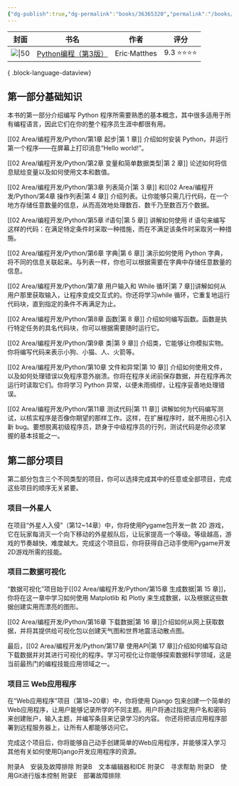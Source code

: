 ```yaml
---
{"dg-publish":true,"dg-permalink":"books/36365320","permalink":"/books/36365320/","metatags":{"description":"本书是针对所有层次的 Python 读者而作的 Python 入门书，影响了超过250万读者。第 3 版进行了全面修订：使用了文本编辑器 VS Code，新增了介绍 removeprefix() 方法和removesuffix() 方法的内容，并且在项目中利用了 Matplotlib 和 Plotly 的最新特性等等。","og:site_name":"DavonOs","og:title":"Python编程（第3版）","og:type":"book","og:url":"https://zuji.eu.org/books/36365320","og:image":"https://img.alicdn.com/i2/101450072/O1CN01vnmrBj1CP1LlhPSyR-101450072.jpg","og:image:width":"50","og:image:alt":"bookcover"},"created":"2024-05-24T10:11:06.205+08:00","updated":"2025-07-13T09:24:57.438+08:00"}
---
```



| 封面                                                                                 | 书名                                                         | 作者           | 评分       |
| ---------------------------------------------------------------------------------- | ---------------------------------------------------------- | ------------ | -------- |
| ![\|50](https://img.alicdn.com/i2/101450072/O1CN01vnmrBj1CP1LlhPSyR-101450072.jpg) | [Python编程（第3版）](https://book.douban.com/subject/36365320/) | Eric·Matthes | 9.3 ⭐⭐⭐⭐ |

{ .block-language-dataview}

## 第一部分基础知识

本书的第一部分介绍编写 Python 程序所需要熟悉的基本概念，其中很多适用于所有编程语言，因此它们在你的整个程序员生涯中都很有用。

[[02 Area/编程开发/Python/第1章 起步\|第 1 章]] 介绍如何安装 Python，并运行第一个程序——在屏幕上打印消息“Hello world!”。

[[02 Area/编程开发/Python/第2章 变量和简单数据类型\|第 2 章]] 论述如何将信息赋给变量以及如何使用文本和数值。

[[02 Area/编程开发/Python/第3章 列表简介\|第 3 章]] 和[[02 Area/编程开发/Python/第4章 操作列表\|第 4 章]] 介绍列表。让你能够只需几行代码，在一个地方存储任意数量的信息，从而高效地处理数百、数千乃至数百万个数据。

[[02 Area/编程开发/Python/第5章 if语句\|第 5 章]] 讲解如何使用 if 语句来编写这样的代码：在满足特定条件时采取一种措施，而在不满足该条件时采取另一种措施。

[[02 Area/编程开发/Python/第6章 字典\|第 6 章]] 演示如何使用 Python 字典，将不同的信息关联起来。与列表一样，你也可以根据需要在字典中存储任意数量的信息。

[[02 Area/编程开发/Python/第7章 用户输入和 While 循环\|第 7 章]]讲解如何从用户那里获取输入，让程序变成交互式的。你还将学习while 循环，它重复地运行代码块，直到指定的条件不再满足为止。

[[02 Area/编程开发/Python/第8章 函数\|第 8 章]] 介绍如何编写函数。函数是执行特定任务的具名代码块，你可以根据需要随时运行它。

[[02 Area/编程开发/Python/第9章 类\|第 9 章]] 介绍类，它能够让你模拟实物。你将编写代码来表示小狗、小猫、人、火箭等。

[[02 Area/编程开发/Python/第10章 文件和异常\|第 10 章]] 介绍如何使用文件，以及如何处理错误以免程序意外崩溃。你将在程序关闭前保存数据，并在程序再次运行时读取它们。你将学习 Python 异常，以便未雨绸缪，让程序妥善地处理错误。

[[02 Area/编程开发/Python/第11章 测试代码\|第 11 章]] 讲解如何为代码编写测试，以核实程序是否像你期望的那样工作。这样，在扩展程序时，就不用担心引入新 bug。要想脱离初级程序员，跻身于中级程序员的行列，测试代码是你必须掌握的基本技能之一。

## 第二部分项目

第二部分包含三个不同类型的项目，你可以选择完成其中的任意或全部项目，完成这些项目的顺序无关紧要。
### 项目一外星人

在项目“外星人入侵”（第12~14章）中，你将使用Pygame包开发一款 2D 游戏，它在玩家每消灭一个向下移动的外星舰队后，让玩家提高一个等级。等级越高，游戏的节奏越快，难度越大。完成这个项目后，你将获得自己动手使用Pygame开发2D游戏所需的技能。

### 项目二数据可视化

“数据可视化”项目始于[[02 Area/编程开发/Python/第15章 生成数据\|第 15 章]]，你将在这一章中学习如何使用 Matplotlib 和 Plotly 来生成数据，以及根据这些数据创建实用而漂亮的图形。

[[02 Area/编程开发/Python/第16章 下载数据\|第 16 章]]介绍如何从网上获取数据，并将其提供给可视化包以创建天气图和世界地震活动散点图。

最后，[[02 Area/编程开发/Python/第17章 使用API\|第 17 章]]介绍如何编写自动下载数据并对其进行可视化的程序。学习可视化让你能够探索数据科学领域，这是当前最热门的编程技能应用领域之一。

### 项目三 Web应用程序

在“Web应用程序”项目（第18~20章）中，你将使用 Django 包来创建一个简单的Web应用程序，让用户能够记录所学的不同主题。用户将通过指定用户名和密码来创建账户，输入主题，并编写条目来记录学习的内容。 你还将把该应用程序部署到远程服务器上，让所有人都能够访问它。

完成这个项目后，你将能够自己动手创建简单的Web应用程序，并能够深入学习其他有关如何使用Django开发应用程序的资源。


附录A　安装及故障排除
附录B　文本编辑器和IDE
附录C　寻求帮助
附录D　使用Git进行版本控制
附录E　部署故障排除
